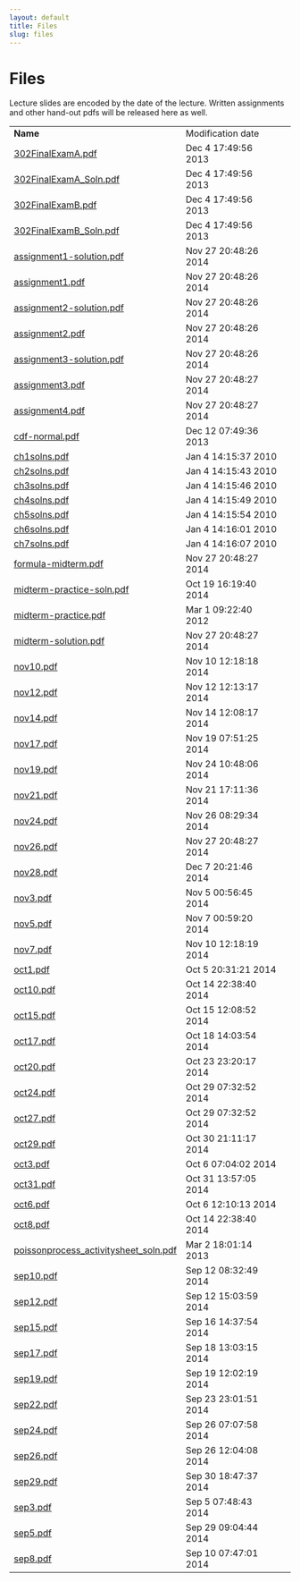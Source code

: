 ```yaml
---
layout: default
title: Files
slug: files
---
```


Files
=====

Lecture slides are encoded by the date of the lecture. Written assignments and other hand-out pdfs will be released here as well.

<table> <tr> <td><b>Name</b><td>Modification date</td><td> <tr><td><a href="files/302FinalExamA.pdf">302FinalExamA.pdf</td></td><td>Dec 4 17:49:56 2013</td></tr> <tr><td><a href="files/302FinalExamA_Soln.pdf">302FinalExamA_Soln.pdf</td></td><td>Dec 4 17:49:56 2013</td></tr> <tr><td><a href="files/302FinalExamB.pdf">302FinalExamB.pdf</td></td><td>Dec 4 17:49:56 2013</td></tr> <tr><td><a href="files/302FinalExamB_Soln.pdf">302FinalExamB_Soln.pdf</td></td><td>Dec 4 17:49:56 2013</td></tr> <tr><td><a href="files/assignment1-solution.pdf">assignment1-solution.pdf</td></td><td>Nov 27 20:48:26 2014</td></tr> <tr><td><a href="files/assignment1.pdf">assignment1.pdf</td></td><td>Nov 27 20:48:26 2014</td></tr> <tr><td><a href="files/assignment2-solution.pdf">assignment2-solution.pdf</td></td><td>Nov 27 20:48:26 2014</td></tr> <tr><td><a href="files/assignment2.pdf">assignment2.pdf</td></td><td>Nov 27 20:48:26 2014</td></tr> <tr><td><a href="files/assignment3-solution.pdf">assignment3-solution.pdf</td></td><td>Nov 27 20:48:26 2014</td></tr> <tr><td><a href="files/assignment3.pdf">assignment3.pdf</td></td><td>Nov 27 20:48:27 2014</td></tr> <tr><td><a href="files/assignment4.pdf">assignment4.pdf</td></td><td>Nov 27 20:48:27 2014</td></tr> <tr><td><a href="files/cdf-normal.pdf">cdf-normal.pdf</td></td><td>Dec 12 07:49:36 2013</td></tr> <tr><td><a href="files/ch1solns.pdf">ch1solns.pdf</td></td><td>Jan 4 14:15:37 2010</td></tr> <tr><td><a href="files/ch2solns.pdf">ch2solns.pdf</td></td><td>Jan 4 14:15:43 2010</td></tr> <tr><td><a href="files/ch3solns.pdf">ch3solns.pdf</td></td><td>Jan 4 14:15:46 2010</td></tr> <tr><td><a href="files/ch4solns.pdf">ch4solns.pdf</td></td><td>Jan 4 14:15:49 2010</td></tr> <tr><td><a href="files/ch5solns.pdf">ch5solns.pdf</td></td><td>Jan 4 14:15:54 2010</td></tr> <tr><td><a href="files/ch6solns.pdf">ch6solns.pdf</td></td><td>Jan 4 14:16:01 2010</td></tr> <tr><td><a href="files/ch7solns.pdf">ch7solns.pdf</td></td><td>Jan 4 14:16:07 2010</td></tr> <tr><td><a href="files/formula-midterm.pdf">formula-midterm.pdf</td></td><td>Nov 27 20:48:27 2014</td></tr> <tr><td><a href="files/midterm-practice-soln.pdf">midterm-practice-soln.pdf</td></td><td>Oct 19 16:19:40 2014</td></tr> <tr><td><a href="files/midterm-practice.pdf">midterm-practice.pdf</td></td><td>Mar 1 09:22:40 2012</td></tr> <tr><td><a href="files/midterm-solution.pdf">midterm-solution.pdf</td></td><td>Nov 27 20:48:27 2014</td></tr> <tr><td><a href="files/nov10.pdf">nov10.pdf</td></td><td>Nov 10 12:18:18 2014</td></tr> <tr><td><a href="files/nov12.pdf">nov12.pdf</td></td><td>Nov 12 12:13:17 2014</td></tr> <tr><td><a href="files/nov14.pdf">nov14.pdf</td></td><td>Nov 14 12:08:17 2014</td></tr> <tr><td><a href="files/nov17.pdf">nov17.pdf</td></td><td>Nov 19 07:51:25 2014</td></tr> <tr><td><a href="files/nov19.pdf">nov19.pdf</td></td><td>Nov 24 10:48:06 2014</td></tr> <tr><td><a href="files/nov21.pdf">nov21.pdf</td></td><td>Nov 21 17:11:36 2014</td></tr> <tr><td><a href="files/nov24.pdf">nov24.pdf</td></td><td>Nov 26 08:29:34 2014</td></tr> <tr><td><a href="files/nov26.pdf">nov26.pdf</td></td><td>Nov 27 20:48:27 2014</td></tr> <tr><td><a href="files/nov28.pdf">nov28.pdf</td></td><td>Dec 7 20:21:46 2014</td></tr> <tr><td><a href="files/nov3.pdf">nov3.pdf</td></td><td>Nov 5 00:56:45 2014</td></tr> <tr><td><a href="files/nov5.pdf">nov5.pdf</td></td><td>Nov 7 00:59:20 2014</td></tr> <tr><td><a href="files/nov7.pdf">nov7.pdf</td></td><td>Nov 10 12:18:19 2014</td></tr> <tr><td><a href="files/oct1.pdf">oct1.pdf</td></td><td>Oct 5 20:31:21 2014</td></tr> <tr><td><a href="files/oct10.pdf">oct10.pdf</td></td><td>Oct 14 22:38:40 2014</td></tr> <tr><td><a href="files/oct15.pdf">oct15.pdf</td></td><td>Oct 15 12:08:52 2014</td></tr> <tr><td><a href="files/oct17.pdf">oct17.pdf</td></td><td>Oct 18 14:03:54 2014</td></tr> <tr><td><a href="files/oct20.pdf">oct20.pdf</td></td><td>Oct 23 23:20:17 2014</td></tr> <tr><td><a href="files/oct24.pdf">oct24.pdf</td></td><td>Oct 29 07:32:52 2014</td></tr> <tr><td><a href="files/oct27.pdf">oct27.pdf</td></td><td>Oct 29 07:32:52 2014</td></tr> <tr><td><a href="files/oct29.pdf">oct29.pdf</td></td><td>Oct 30 21:11:17 2014</td></tr> <tr><td><a href="files/oct3.pdf">oct3.pdf</td></td><td>Oct 6 07:04:02 2014</td></tr> <tr><td><a href="files/oct31.pdf">oct31.pdf</td></td><td>Oct 31 13:57:05 2014</td></tr> <tr><td><a href="files/oct6.pdf">oct6.pdf</td></td><td>Oct 6 12:10:13 2014</td></tr> <tr><td><a href="files/oct8.pdf">oct8.pdf</td></td><td>Oct 14 22:38:40 2014</td></tr> <tr><td><a href="files/poissonprocess_activitysheet_soln.pdf">poissonprocess_activitysheet_soln.pdf</td></td><td>Mar 2 18:01:14 2013</td></tr> <tr><td><a href="files/sep10.pdf">sep10.pdf</td></td><td>Sep 12 08:32:49 2014</td></tr> <tr><td><a href="files/sep12.pdf">sep12.pdf</td></td><td>Sep 12 15:03:59 2014</td></tr> <tr><td><a href="files/sep15.pdf">sep15.pdf</td></td><td>Sep 16 14:37:54 2014</td></tr> <tr><td><a href="files/sep17.pdf">sep17.pdf</td></td><td>Sep 18 13:03:15 2014</td></tr> <tr><td><a href="files/sep19.pdf">sep19.pdf</td></td><td>Sep 19 12:02:19 2014</td></tr> <tr><td><a href="files/sep22.pdf">sep22.pdf</td></td><td>Sep 23 23:01:51 2014</td></tr> <tr><td><a href="files/sep24.pdf">sep24.pdf</td></td><td>Sep 26 07:07:58 2014</td></tr> <tr><td><a href="files/sep26.pdf">sep26.pdf</td></td><td>Sep 26 12:04:08 2014</td></tr> <tr><td><a href="files/sep29.pdf">sep29.pdf</td></td><td>Sep 30 18:47:37 2014</td></tr> <tr><td><a href="files/sep3.pdf">sep3.pdf</td></td><td>Sep 5 07:48:43 2014</td></tr> <tr><td><a href="files/sep5.pdf">sep5.pdf</td></td><td>Sep 29 09:04:44 2014</td></tr> <tr><td><a href="files/sep8.pdf">sep8.pdf</td></td><td>Sep 10 07:47:01 2014</td></tr> <!-- generated --></table>
